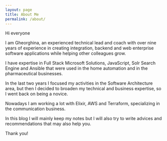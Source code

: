 ```yaml
---
layout: page
title: About Me
permalink: /about/
---
```


Hi everyone

I am Gheorghina, an experienced technical lead and coach with over nine years of experience in creating integration, backend and web enterprise software applications while helping other colleagues grow. 

I have expertise in Full Stack Microsoft Solutions, JavaScript, Solr Search Engine and Ansible that were used in the home automation and in the pharmaceutical businesses. 

In the last two years I focused my activities in the Software Architecture area, but then I decided to broaden my technical and business expertise, so I went back on being a novice. 

Nowadays I am working a lot with Elixir, AWS and Terraform, specializing in the communication business.

In this blog I will mainly keep my notes but I will also try to write advices and recommendations that may also help you.

Thank you!
